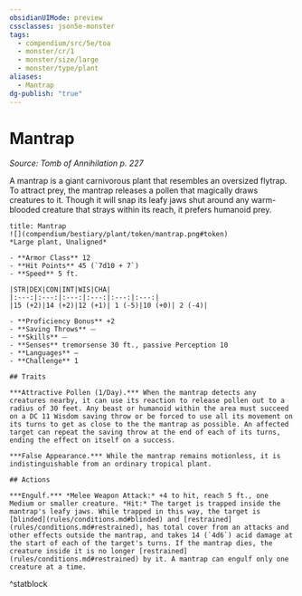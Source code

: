 ```yaml
---
obsidianUIMode: preview
cssclasses: json5e-monster
tags:
  - compendium/src/5e/toa
  - monster/cr/1
  - monster/size/large
  - monster/type/plant
aliases:
  - Mantrap
dg-publish: "true"
---
```

# Mantrap
*Source: Tomb of Annihilation p. 227*  

A mantrap is a giant carnivorous plant that resembles an oversized flytrap. To attract prey, the mantrap releases a pollen that magically draws creatures to it. Though it will snap its leafy jaws shut around any warm-blooded creature that strays within its reach, it prefers humanoid prey.

```ad-statblock
title: Mantrap
![](compendium/bestiary/plant/token/mantrap.png#token)
*Large plant, Unaligned*

- **Armor Class** 12 
- **Hit Points** 45 (`7d10 + 7`)
- **Speed** 5 ft.

|STR|DEX|CON|INT|WIS|CHA|
|:---:|:---:|:---:|:---:|:---:|:---:|
|15 (+2)|14 (+2)|12 (+1)| 1 (-5)|10 (+0)| 2 (-4)|

- **Proficiency Bonus** +2
- **Saving Throws** ⏤
- **Skills** ⏤
- **Senses** tremorsense 30 ft., passive Perception 10
- **Languages** —
- **Challenge** 1

## Traits

***Attractive Pollen (1/Day).*** When the mantrap detects any creatures nearby, it can use its reaction to release pollen out to a radius of 30 feet. Any beast or humanoid within the area must succeed on a DC 11 Wisdom saving throw or be forced to use all its movement on its turns to get as close to the the mantrap as possible. An affected target can repeat the saving throw at the end of each of its turns, ending the effect on itself on a success.

***False Appearance.*** While the mantrap remains motionless, it is indistinguishable from an ordinary tropical plant.

## Actions

***Engulf.*** *Melee Weapon Attack:* +4 to hit, reach 5 ft., one Medium or smaller creature. *Hit:* The target is trapped inside the mantrap's leafy jaws. While trapped in this way, the target is [blinded](rules/conditions.md#blinded) and [restrained](rules/conditions.md#restrained), has total cover from an attacks and other effects outside the mantrap, and takes 14 (`4d6`) acid damage at the start of each of the target's turns. If the mantrap dies, the creature inside it is no longer [restrained](rules/conditions.md#restrained) by it. A mantrap can engulf only one creature at a time.
```
^statblock